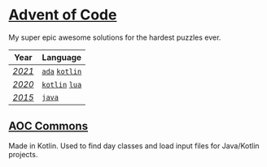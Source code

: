 # [Advent of Code](https://adventofcode.com/about)

My super epic awesome solutions for the hardest puzzles ever.

Year | Language
--- | ---
*[2021](https://adventofcode.com/2021)* | [`ada`](https://gitlab.com/sbmf21/advent-of-code/-/tree/master/2021/ada) [`kotlin`](https://gitlab.com/sbmf21/advent-of-code/-/tree/master/2021/kotlin)
*[2020](https://adventofcode.com/2020)* | [`kotlin`](https://gitlab.com/sbmf21/advent-of-code/-/tree/master/2020/kotlin) [`lua`](https://gitlab.com/sbmf21/advent-of-code/-/tree/master/2020/lua)
*[2015](https://adventofcode.com/2015)* | [`java`](https://gitlab.com/sbmf21/advent-of-code/-/tree/master/2015)

## [AOC Commons](https://gitlab.com/sbmf21/advent-of-code/-/tree/master/aoc-commons)
Made in Kotlin. Used to find day classes and load input files for Java/Kotlin projects.
